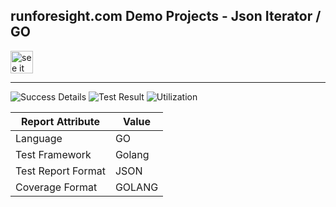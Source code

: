 
## runforesight.com Demo Projects - Json Iterator / GO

<a href="https://foresight.thundra.live/repositories/github/runforesight-demo/go/workflow-runs">
  <img src="https://4750167.fs1.hubspotusercontent-na1.net/hubfs/4750167/foresight-live-badge-72.png" height="36" alt="see it on foresight" />
</a>


---
![Success Details](http://foresight.service.thundra.us/public/api/v1/badge/success?repoId=b2716963-e616-4563-bd07-a4575cf403f7)
![Test Result](http://foresight.service.thundra.us/public/api/v1/badge/test?repoId=b2716963-e616-4563-bd07-a4575cf403f7)
![Utilization](http://foresight.service.thundra.us/public/api/v1/badge/utilization?repoId=b2716963-e616-4563-bd07-a4575cf403f7)


| Report Attribute  | Value   |
|---|---|
| Language  | GO |
| Test Framework  | Golang |
| Test Report Format | JSON |
| Coverage Format | GOLANG  |
